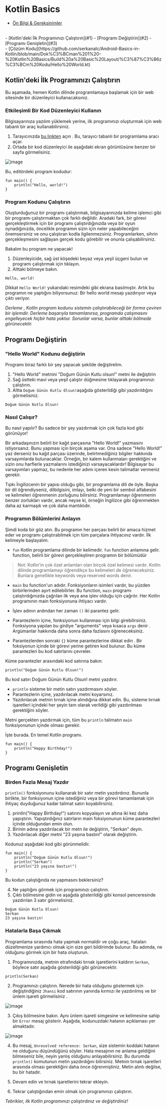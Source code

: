 # Kotlin Basics

- [Ön Bilgi & Gereksinimler](https://github.com/serkanalc/Android-Basics-in-Kotlin/blob/main/Dok%C3%BCman%201%20-%20Kotlin%20Basics/Build%20a%20Basic%20Layout/Gereksinimler.md)
<br>
- [Kotlin'deki İlk Programınızı Çalıştırın](#1)
- [Programı Değiştirin](#2)
- [Programı Genişletin](#3)
<br>
- [Çözüm Kodu](https://github.com/serkanalc/Android-Basics-in-Kotlin/blob/main/Dok%C3%BCman%201%20-%20Kotlin%20Basics/Build%20a%20Basic%20Layout/%C3%87%C3%B6z%C3%BCm%20Kodu/Hello%20World.kt)

## <a name="1"></a>Kotlin'deki İlk Programınızı Çalıştırın

Bu aşamada, hemen Kotlin dilinde programlamaya başlamak için bir web sitesinde bir düzenleyici kullanacaksınız.

### Etkileşimli Bir Kod Düzenleyici Kullanın

Bilgisayarınıza yazılım yüklemek yerine, ilk programınızı oluşturmak için web tabanlı bir araç kullanabilirsiniz.

1. Tarayıcınızda [bu linkten](https://developer.android.com/training/kotlinplayground) açın . Bu, tarayıcı tabanlı bir programlama aracı açar.
2. Ortada bir kod düzenleyici ile aşağıdaki ekran görüntüsüne benzer bir sayfa görmelisiniz.

![image](https://user-images.githubusercontent.com/70329389/145654875-8ca52bda-96e7-4167-9d0d-49c9dde665bd.png)

Bu, editördeki program kodudur:

```
fun main() {
    println("Hello, world!")
}
```

### Program Kodunu Çalıştırın

Oluşturduğunuz bir programı çalıştırmak, bilgisayarınızda kelime işlemci gibi bir programı çalıştırmaktan çok farklı değildir. Aradaki fark, bir görevi gerçekleştirmek için bir programı çalıştırdığınızda veya bir oyun oynadığınızda, öncelikle programın sizin için neler yapabileceğini önemsersiniz ve onu çalıştıran kodla ilgilenmezsiniz. Programlarken, sihrin gerçekleşmesini sağlayan gerçek kodu görebilir ve onunla çalışabilirsiniz.

Bakalım bu program ne yapacak!

1. Düzenleyicide, sağ üst köşedeki beyaz veya yeşil üçgeni bulun ve programı çalıştırmak için tıklayın.
2. Alttaki bölmeye bakın.

```
Hello, world!
```

Dikkat `Hello World!` yukarıdaki resimdeki gibi ekrana basılmıştır. Artık bu programın ne yaptığını biliyorsunuz: Bir hello world mesajı yazdırıyor veya çıktı veriyor.

*Derleme , Kotlin program kodunu sistemin çalıştırabileceği bir forma çeviren bir işlemdir. Derleme başarıyla tamamlanırsa, programda çalışmasını engelleyecek hiçbir hata yoktur. Sorunlar varsa, bunlar alttaki bölmede görünecektir.*

## <a name="2"></a>Programı Değiştirin

### "Hello World" Kodunu değiştirin

Programı biraz farklı bir şey yapacak şekilde değiştirelim.

1. "Hello World" metnini "Doğum Günün Kutlu olsun!" metni ile değiştirin
2. Sağ üstteki mavi veya yeşil çalıştır düğmesine tıklayarak programınızı çalıştırın.
3. Altta `Doğum Günün Kutlu Olsun!`aşağıda gösterildiği gibi yazdırıldığını görmelisiniz.

```
Doğum Günün Kutlu Olsun!
```
### Nasıl Çalışır?

Bu nasıl yapılır? Bu sadece bir şey yazdırmak için çok fazla kod gibi görünüyor!

Bir arkadaşınızın belirli bir kağıt parçasına "Hello World!" yazmasını istiyorsanız. Bunu yapması için birçok aşama var. Ona sadece "Hello World!" yaz derseniz bu kağıt parçası üzerinde, belirtmediğiniz bilgiler hakkında varsayımlarda bulunacaklar. Örneğin, bir kalem kullanmaları gerektiğini ve sizin onu harflerle yazmalarını istediğinizi varsayacaklardır! Bilgisayar bu varsayımları yapmaz, bu nedenle her adımı içeren kesin talimatlar vermeniz gerekir.

Tıpkı İngilizcenin bir yapısı olduğu gibi, bir programlama dili de öyle. Başka bir dil öğrendiyseniz, dilbilgisini, imlayı, belki de yeni bir sembol alfabesini ve kelimeleri öğrenmenin zorluğunu bilirsiniz. Programlamayı öğrenmenin benzer zorlukları vardır, ancak neyse ki, örneğin İngilizce gibi öğrenmekten daha az karmaşık ve çok daha mantıklıdır.

### Programın Bölümlerini Anlayın

Şimdi koda bir göz atın. Bu programın her parçası belirli bir amaca hizmet eder ve programı çalıştırabilmek için tüm parçalara ihtiyacınız vardır. İlk kelimeyle başlayalım.

- `fun` Kotlin programlama dilinde bir kelimedir. `fun` function anlamına gelir. function, belirli bir görevi gerçekleştiren programın bir bölümüdür

> Not: Kotlin'in çok özel anlamları olan birçok özel kelimesi vardır. Kotlin dilinde programlamayı öğrendikçe bu kelimeleri de öğreneceksiniz. Bunlara genellikle keywords veya reserved words denir.

- `main` bu function'un adıdır. Fonksiyonların isimleri vardır, bu yüzden birbirlerinden ayırt edilebilirler. Bu function, `main` programı çalıştırdığınızda çağrılan ilk veya ana işlev olduğu için çağrılır. Her Kotlin programının main fonksiyonuna ihtiyacı vardır.

- İşlev adının ardından her zaman `()` iki parantez gelir.
- Parantezlerin içine, fonksiyonun kullanması için bilgi girebilirsiniz. Fonksiyona yapılan bu girdiye "arguments" veya kısaca `args` denir . Argümanlar hakkında daha sonra daha fazlasını öğreneceksiniz.
- Parantezlerden sonraki `{}` küme parantezlerine  dikkat edin . Bir foksiyonun içinde bir görevi yerine getiren kod bulunur. Bu küme parantezleri bu kod satırlarını çevreler.

Küme parantezler arasındaki kod satırına bakın:

```
println("Doğum Günün Kutlu Olsun!")
```
Bu kod satırı Doğum Günün Kutlu Olsun! metni yazdırır.

- `println` sisteme bir metin satırı yazdırmasını söyler.
- Parantezlerin içine, yazdırılacak metni koyarsınız.
- Yazdırılacak metnin tırnak içine alındığına dikkat edin. Bu, sisteme tırnak işaretleri içindeki her şeyin tam olarak verildiği gibi yazdırılması gerektiğini söyler.

Metni gerçekten yazdırmak için, tüm bu `println` talimatın `main` fonksiyonunun içinde olması gerekir.

İşte burada. En temel Kotlin programı.

```
fun main() {
    println("Happy Birthday!")
}
```

## <a name="3"></a>Programı Genişletin

### Birden Fazla Mesaj Yazdır

`println()` fonksiyonunu kullanarak bir satır metin yazdırdınız. Bununla birlikte, bir fonksiyonun içine istediğiniz veya bir görevi tamamlamak için ihtiyaç duyduğunuz kadar talimat satırı koyabilirsiniz.

1. println("Happy Birthday!") satırını kopyalayın ve altına iki kez daha yapıştırın. Yapıştırdığınız satırların main foksiyonunun küme parantezleri içinde olduğundan emin olun.
2. Birinin adına yazdırılacak bir metn ile değiştirin, "Serkan" deyin.
3. Yazdırılacak diğer metni "23 yaşına bastın!" olarak değiştirin.

Kodunuz aşağıdaki kod gibi görünmelidir.

```
fun main() {
    println("Doğum Günün Kutlu Olsun!")
    println("Serkan")
    println("23 yaşına bastın!")
}
```
Bu kodun çalıştığında ne yapmasını beklersiniz?

4. Ne yaptığını görmek için programınızı çalıştırın.
5. Çıktı bölmesine gidin ve aşağıda gösterildiği gibi konsol penceresinde yazdırılan 3 satır görmelisiniz.

```
Doğum Günün Kutlu Olsun!
Serkan
23 yaşına bastın!
```

### Hatalarla Başa Çıkmak

Programlama sırasında hata yapmak normaldir ve çoğu araç, hataları düzeltmenize yardımcı olmak için size geri bildirimde bulunur. Bu adımda, ne olduğunu görmek için bir hata oluşturun.

1. Programınızda, metnin etrafındaki tırnak işaretlerini kaldırın `Serkan`, böylece satır aşağıda gösterildiği gibi görünecektir.

```
println(Serkan)
```
2. Programınızı çalıştırın. Nerede bir hata olduğunu göstermek için değiştirdiğiniz `Jhansi` kod satırının yanında kırmızı ile yazdırılmış ve bir ünlem işareti görmelisiniz .

![image](https://user-images.githubusercontent.com/70329389/145657137-ae22f652-1611-46d1-bddc-7da846a843e3.png)

3. Çıkış bölmesine bakın. Aynı ünlem işareti simgesine ve kelimesine sahip bir `Error` mesaj gösterir. Aşağıda, kodunuzdaki hatanın açıklaması yer almaktadır.

![image](https://user-images.githubusercontent.com/70329389/145657175-f0fa37a9-a315-4ac4-996e-b5005b7fd6ba.png)

4. Bu mesaj, `Unresolved reference: Serkan`, size sistemin koddaki hatanın ne olduğunu düşündüğünü söyler. Hata mesajının ne anlama geldiğini bilmeseniz bile, neyin yanlış olduğunu anlayabilirsiniz. Bu durumda `println()` komutunun metin yazdırdığını bilirsiniz. Metnin tırnak işaretleri arasında olması gerektiğini daha önce öğrenmiştiniz. Metin alıntı değilse, bu bir hatadır.

5. Devam edin ve tırnak işaretlerini tekrar ekleyin.
6. Tekrar çalıştığından emin olmak için programınızı çalıştırın.

*Tebrikler, ilk Kotlin programınızı çalıştırdınız ve değiştirdiniz!*






